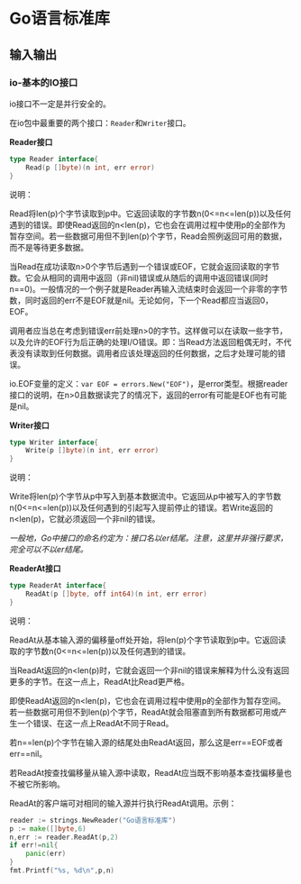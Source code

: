 # Go语言标准库

## 输入输出

### io-基本的IO接口

io接口不一定是并行安全的。

在io包中最重要的两个接口：`Reader`和`Writer`接口。

**Reader接口**

~~~go
type Reader interface{
    Read(p []byte)(n int, err error)
}
~~~

说明：

Read将len(p)个字节读取到p中。它返回读取的字节数n(0<=n<=len(p))以及任何遇到的错误。即使Read返回的n<len(p)，它也会在调用过程中使用p的全部作为暂存空间。若一些数据可用但不到len(p)个字节，Read会照例返回可用的数据，而不是等待更多数据。

当Read在成功读取n>0个字节后遇到一个错误或EOF，它就会返回读取的字节数。它会从相同的调用中返回（非nil)错误或从随后的调用中返回错误(同时n==0)。一般情况的一个例子就是Reader再输入流结束时会返回一个非零的字节数，同时返回的err不是EOF就是nil。无论如何，下一个Read都应当返回0，EOF。

调用者应当总在考虑到错误err前处理n>0的字节。这样做可以在读取一些字节，以及允许的EOF行为后正确的处理I/O错误。即：当Read方法返回粗偶无时，不代表没有读取到任何数据。调用者应该处理返回的任何数据，之后才处理可能的错误。

io.EOF变量的定义：`var EOF = errors.New("EOF")`，是error类型。根据reader接口的说明，在n>0且数据读完了的情况下，返回的error有可能是EOF也有可能是nil。

**Writer接口**

~~~go
type Writer interface{
    Write(p []byte)(n int, err error)
}
~~~

说明：

Write将len(p)个字节从p中写入到基本数据流中。它返回从p中被写入的字节数n(0<=n<=len(p))以及任何遇到的引起写入提前停止的错误。若Write返回的n<len(p)，它就必须返回一个非nil的错误。

*一般地，Go中接口的命名约定为：接口名以er结尾。注意，这里并非强行要求，完全可以不以er结尾。*

**ReaderAt接口**

~~~go
type ReaderAt interface{
    ReadAt(p []byte, off int64)(n int, err error)
}
~~~

说明：

ReadAt从基本输入源的偏移量off处开始，将len(p)个字节读取到p中。它返回读取的字节数n(0<=n<=len(p))以及任何遇到的错误。

当ReadAt返回的n<len(p)时，它就会返回一个非nil的错误来解释为什么没有返回更多的字节。在这一点上，ReadAt比Read更严格。

即使ReadAt返回的n<len(p)，它也会在调用过程中使用p的全部作为暂存空间。若一些数据可用但不到len(p)个字节，ReadAt就会阻塞直到所有数据都可用或产生一个错误、在这一点上ReadAt不同于Read。

若n\==len(p)个字节在输入源的结尾处由ReadAt返回，那么这是err\==EOF或者err==nil。

若ReadAt按查找偏移量从输入源中读取，ReadAt应当既不影响基本查找偏移量也不被它所影响。

ReadAt的客户端可对相同的输入源并行执行ReadAt调用。示例：

~~~go
reader := strings.NewReader("Go语言标准库")
p := make([]byte,6)
n,err := reader.ReadAt(p,2)
if err!=nil{
    panic(err)
}
fmt.Printf("%s, %d\n",p,n)
~~~



